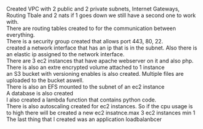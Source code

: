 Created VPC with 2 public and 2 private subnets, Internet Gateways, Routing Tbale and 2 nats if 1 goes down we still have a second one to work with.<br />
There are routing tables created to for the communication between everything.<br />
There is a security group created that allows port 443, 80, 22.<br />
created a network interface that has an ip that is in the subnet. Also there is an elastic ip assigned to the network interface.<br />
There are 3 ec2 instances that have apache webserver on it and also php. There is also an extre encrypted volume attached to 1 instance<br />
an S3 bucket with versioning enables is also created. Multiple files are uploaded to the bucket aswell.<br />
There is also an EFS mounted to the subnet of an ec2 instance<br />
A database is also created <br />
I also created a lambda function that contains python code.<br />
There is also autoscaling created for ec2 instances. So if the cpu usage is to high there will be created a new ec2 insatnce.max 3 ec2 instances min 1<br />
The last thing that I created was an application loadbalanbcer<br />

